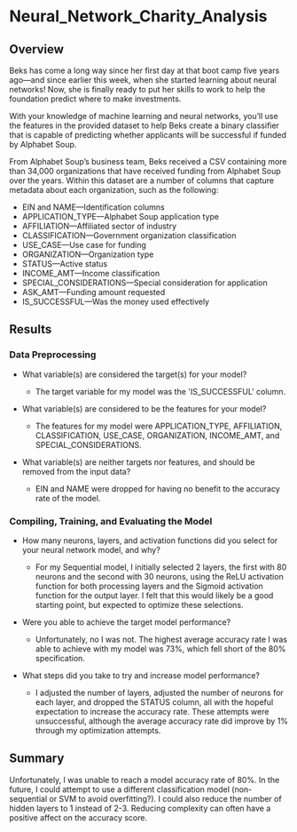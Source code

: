 # Neural_Network_Charity_Analysis

## Overview

Beks has come a long way since her first day at that boot camp five years ago—and since earlier this week, when she started learning about neural networks! Now, she is finally ready to put her skills to work to help the foundation predict where to make investments.

With your knowledge of machine learning and neural networks, you’ll use the features in the provided dataset to help Beks create a binary classifier that is capable of predicting whether applicants will be successful if funded by Alphabet Soup.

From Alphabet Soup’s business team, Beks received a CSV containing more than 34,000 organizations that have received funding from Alphabet Soup over the years. Within this dataset are a number of columns that capture metadata about each organization, such as the following:

- EIN and NAME—Identification columns
- APPLICATION_TYPE—Alphabet Soup application type
- AFFILIATION—Affiliated sector of industry
- CLASSIFICATION—Government organization classification
- USE_CASE—Use case for funding
- ORGANIZATION—Organization type
- STATUS—Active status
- INCOME_AMT—Income classification
- SPECIAL_CONSIDERATIONS—Special consideration for application
- ASK_AMT—Funding amount requested
- IS_SUCCESSFUL—Was the money used effectively

## Results
### Data Preprocessing

- What variable(s) are considered the target(s) for your model?
    - The target variable for my model was the 'IS_SUCCESSFUL' column.  

- What variable(s) are considered to be the features for your model?
    - The features for my model were APPLICATION_TYPE, AFFILIATION, CLASSIFICATION, USE_CASE, ORGANIZATION, INCOME_AMT, and SPECIAL_CONSIDERATIONS.

- What variable(s) are neither targets nor features, and should be removed from the input data?
    - EIN and NAME were dropped for having no benefit to the accuracy rate of the model.

### Compiling, Training, and Evaluating the Model

- How many neurons, layers, and activation functions did you select for your neural network model, and why?
    - For my Sequential model, I initially selected 2 layers, the first with 80 neurons and the second with 30 neurons, using the ReLU activation function for both processing layers and the Sigmoid activation function for the output layer. I felt that this would likely be a good starting point, but expected to optimize these selections.

- Were you able to achieve the target model performance?
    - Unfortunately, no I was not. The highest average accuracy rate I was able to achieve with my model was 73%, which fell short of the 80% specification.

- What steps did you take to try and increase model performance?
    - I adjusted the number of layers, adjusted the number of neurons for each layer, and dropped the STATUS column, all with the hopeful expectation to increase the accuracy rate. These attempts were unsuccessful, although the average accuracy rate did improve by 1% through my optimization attempts.

## Summary
Unfortunately, I was unable to reach a model accuracy rate of 80%. In the future, I could attempt to use a different classification model (non-sequential or SVM to avoid overfitting?). I could also reduce the number of hidden layers to 1 instead of 2-3. Reducing complexity can often have a positive affect on the accuracy score.  